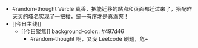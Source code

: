 - #random-thought Vercle 真香，把能迁移的站点和页面都迁过来了，搭配昨天买的域名实现了一把梭，统一有序才是真滴爽！
- [[今日主线]]
	- [[今日聚焦]]
	  background-color:: #497d46
		- #random-thought 啊，又没 Leetcode 刷题，危~